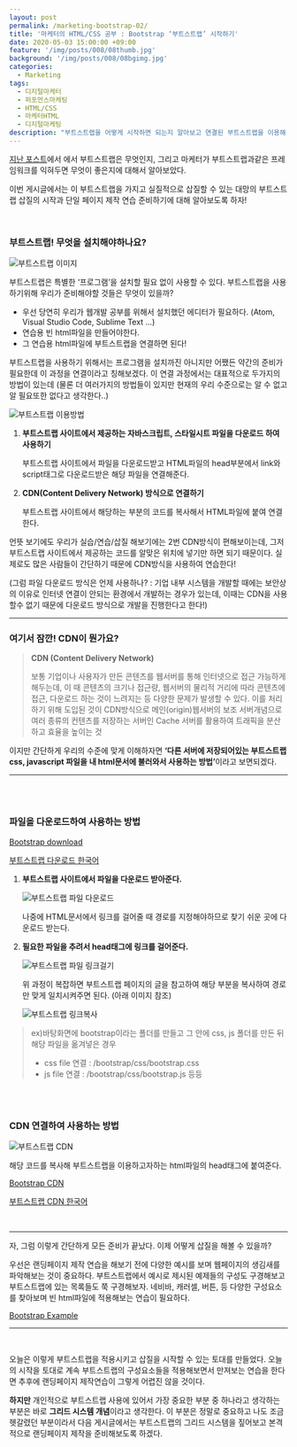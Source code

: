 ```yaml
---
layout: post
permalink: /marketing-bootstrap-02/
title: '마케터의 HTML/CSS 공부 : Bootstrap ‘부트스트랩’ 시작하기'
date: 2020-05-03 15:00:00 +09:00
feature: '/img/posts/008/08thumb.jpg'
background: '/img/posts/008/08bgimg.jpg'
categories:
  - Marketing
tags:
  - 디지털마케터
  - 퍼포먼스마케팅
  - HTML/CSS
  - 마케터HTML
  - 디지털마케팅
description: "부트스트랩을 어떻게 시작하면 되는지 알아보고 연결된 부트스트랩을 이용해 삽질을 해볼 토대를 마련해보자"
---
```


 [지난 포스트](https://have-been.com/marketing-bootstrap-01/)에서 에서 부트스트랩은 무엇인지, 그리고 마케터가 부트스트랩과같은 프레임워크를 익혀두면 무엇이 좋은지에 대해서 알아보았다.

 이번 게시글에서는 이 부트스트랩을 가지고 실질적으로 삽질할 수 있는 대망의 부트스트랩 삽질의 시작과 단일 페이지 제작 연습 준비하기에 대해 알아보도록 하자!

<br>

<h3>부트스트랩! 무엇을 설치해야하나요?</h3>

![부트스트랩 이미지](/img/posts/008/01.jpg)

부트스트랩은 특별한 ‘프로그램’을 설치할 필요 없이 사용할 수 있다. 부트스트랩을 사용하기위해 우리가 준비해야할 것들은 무엇이 있을까?

* 우선 당연히 우리가 웹개발 공부를 위해서 설치했던 에디터가 필요하다. (Atom, Visual Studio Code, Sublime Text …)
* 연습용 빈 html파일을 만들어야한다.
* 그 연습용 html파일에 부트스트랩을 연결하면 된다!

부트스트랩을 사용하기 위해서는 프로그램을 설치까진 아니지만 어쨌든 약간의 준비가 필요한데 이 과정을 연결이라고 칭해보겠다. 이 연결 과정에서는 대표적으로 두가지의 방법이 있는데 (물론 더 여러가지의 방법들이 있지만 현재의 우리 수준으로는 알 수 없고 알 필요또한 없다고 생각한다..)

![부트스트랩 이용방법](/img/posts/008/02.jpg)

1. <b>부트스트랩 사이트에서 제공하는 자바스크립트, 스타일시트 파일을 다운로드 하여 사용하기</b>

   부트스트랩 사이트에서 파일을 다운로드받고 HTML파일의 head부분에서 link와 script태그로 다운로드받은 해당 파일을 연결해준다.

2. <b>CDN(Content Delivery Network) 방식으로 연결하기</b>

   부트스트랩 사이트에서 해당하는 부분의 코드를 복사해서 HTML파일에 붙여 연결한다.

언뜻 보기에도 우리가 실습/연습/삽질 해보기에는 2번 CDN방식이 편해보이는데, 그저 부트스트랩 사이트에서 제공하는 코드를 알맞은 위치에 넣기만 하면 되기 때문이다. 실제로도 많은 사람들이 간단하기 때문에 CDN방식을 사용하여 연습한다! 

(그럼 파일 다운로드 방식은 언제 사용하나? : 기업 내부 시스템을 개발할 때에는 보안상의 이유로 인터넷 연결이 안되는 환경에서 개발하는 경우가 있는데, 이때는 CDN을 사용할수 없기 때문에 다운로드 방식으로 개발을 진행한다고 한다!)

<hr>

<h3>여기서 잠깐! CDN이 뭔가요?</h3>

> <b>CDN (Content Delivery Network)</b> 
>
> 보통 기업이나 사용자가 만든 콘텐츠를 웹서버를 통해 인터넷으로 접근 가능하게 해두는데, 이 때 콘텐츠의 크기나 접근량, 웹서버의 물리적 거리에 따라 콘텐츠에 접근, 다운로드 하는 것이 느려지는 등 다양한 문제가 발생할 수 있다. 이를 처리하기 위해 도입된 것이 CDN방식으로 메인(origin)웹서버의 보조 서버개념으로 여러 종류의 컨텐츠를 저장하는 서버인 Cache 서버를 활용하여 트래픽을 분산하고 효율을 높이는 것  

이지만 간단하게 우리의 수준에 맞게 이해하자면 <b>‘다른 서버에 저장되어있는 부트스트랩 css, javascript 파일을 내 html문서에 불러와서 사용하는 방법’</b>이라고 보면되겠다.

<hr>

<br>

<br>

<h3>파일을 다운로드하여 사용하는 방법</h3>

[Bootstrap download](https://getbootstrap.com/docs/4.4/getting-started/download/)

[부트스트랩 다운로드 한국어](http://bootstrapk.com/getting-started/)

1. <b>부트스트랩 사이트에서 파일을 다운로드 받아준다.</b>

   ![부트스트랩 파일 다운로드](/img/posts/008/03.jpg)

   나중에 HTML문서에서 링크를 걸어줄 때 경로를 지정해야하므로 찾기 쉬운 곳에 다운로드 받는다.

2. <b>필요한 파일을 추려서 head태그에 링크를 걸어준다.</b>

   ![부트스트랩 파일 링크걸기](/img/posts/008/04.jpg)

   위 과정이 복잡하면 부트스트랩 페이지의 글을 참고하여 해당 부분을 복사하여 경로만 맞게 일치시켜주면 된다. (아래 이미지 참조)

   ![부트스트랩 링크복사](/img/posts/008/05.jpg)

> ex)바탕화면에 bootstrap이라는 폴더를 만들고 그 안에 css, js 폴더를 만든 뒤 해당 파일을 옮겨넣은 경우
>
> * css file 연결 : /bootstrap/css/bootstrap.css
> * js file 연결 : /bootstrap/css/bootstrap.js 등등

<br>

<br>

<h3>CDN 연결하여 사용하는 방법</h3>

![부트스트랩 CDN](/img/posts/008/06.jpg)

해당 코드를 복사해 부트스트랩을 이용하고자하는 html파일의 head태그에 붙여준다.

[Bootstrap CDN](https://getbootstrap.com/docs/4.4/getting-started/introduction/)

[부트스트랩 CDN 한국어](http://bootstrapk.com/getting-started/)

<br>

<hr>

자, 그럼 이렇게 간단하게 모든 준비가 끝났다. 이제 어떻게 삽질을 해볼 수 있을까?

우선은 랜딩페이지 제작 연습을 해보기 전에 다양한 예시를 보며 웹페이지의 생김새를 파악해보는 것이 중요하다. 부트스트랩에서 예시로 제시된 예제들의 구성도 구경해보고 부트스트랩에 있는 목록들도 쭉 구경해보자. 네비바, 캐러셀, 버튼, 등 다양한 구성요소를 찾아보며 빈 html파일에 적용해보는 연습이 필요하다. 

[Bootstrap Example](https://getbootstrap.com/docs/4.4/examples/)

<hr>

<br>

오늘은 이렇게 부트스트랩을 적용시키고 삽질을 시작할 수 있는 토대를 만들었다. 오늘의 시작을 토대로 계속 부트스트랩의 구성요소들을 적용해보면서 만져보는 연습을 한다면 추후에 랜딩페이지 제작연습이 그렇게 어렵진 않을 것이다.

<b>하지만</b> 개인적으로 부트스트랩 사용에 있어서 가장 중요한 부분 중 하나라고 생각하는 부분은 바로 <b>그리드 시스템 개념</b>이라고 생각한다. 이 부분은 정말로 중요하고 나도 조금 헷갈렸던 부분이라서 다음 게시글에서는 부트스트랩의 그리드 시스템을 짚어보고 본격적으로 랜딩페이지 제작을 준비해보도록 하겠다.

<br>

<br>